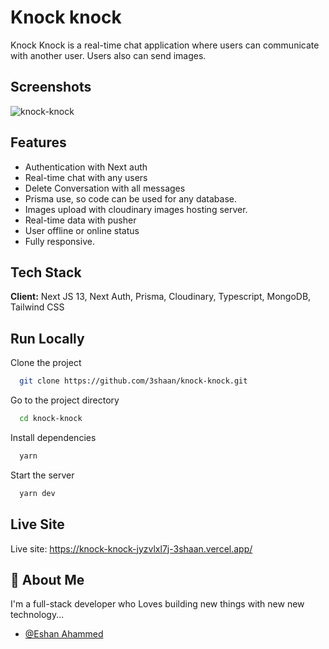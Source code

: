 
# Knock knock

Knock Knock is a real-time chat application where users can communicate with another user. Users also can send images. 


## Screenshots
![knock-knock](https://github.com/3shaan/knock-knock/assets/108886711/eea5fc98-cfe9-4424-9093-e543e27638b9)


## Features

- Authentication with Next auth
- Real-time chat with any users
- Delete Conversation with all messages
- Prisma use, so code can be used for any database.
- Images upload with cloudinary images hosting server.
- Real-time data with pusher
- User offline or online status
- Fully responsive.


## Tech Stack

**Client:** Next JS 13, Next Auth, Prisma, Cloudinary, Typescript, MongoDB, Tailwind CSS



## Run Locally

Clone the project

```bash
  git clone https://github.com/3shaan/knock-knock.git
```

Go to the project directory

```bash
  cd knock-knock
```

Install dependencies

```bash
  yarn
```

Start the server

```bash
  yarn dev
```


## Live Site

Live site: https://knock-knock-jyzvlxl7j-3shaan.vercel.app/

## 🚀 About Me
I'm a full-stack developer who Loves building new things with new new technology...

- [@Eshan Ahammed](https://www.github.com/3shaan)
